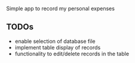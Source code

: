 Simple app to record my personal expenses

## TODOs
- enable selection of database file
- implement table display of records
- functionality to edit/delete records in the table

